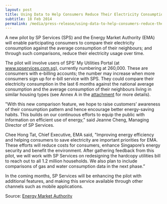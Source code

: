 ```yaml
---
layout: post
title: Using Data to Help Consumers Reduce Their Electricity Consumption
subtitle: 18 Feb 2014
permalink: /media/press-release/using-data-to-help-consumers-reduce-their-electricity-consumption/
---
```

A new pilot by SP Services (SPS) and the Energy Market Authority (EMA) will enable participating consumers to compare their electricity consumption against the average consumption of their neighbours; and through such comparisons, reduce their electricity usage over time.

The pilot will involve users of SPS’ My Utilities Portal (at [<a href="https://www.spgroup.com.sg/home" target="_blank">www.spservices.com.sg</a>](https://www.spgroup.com.sg/home)), currently numbering at 260,000. These are consumers with e-billing accounts; the number may increase when more consumers sign up for e-bill service with SPS. They could compare their electricity consumption in the last 6 months against the national average consumption and the average consumption of their neighbours living in similar housing types (see Annex A in the [<a href="https://www.ema.gov.sg/content/dam/corporate/cmsmedia/News/media-release/2014/530309ce2c560e-Bill_release_18_Feb14_Final_website.pdf.coredownload.pdf" target="_blank">attachment</a>](https://www.ema.gov.sg/content/dam/corporate/cmsmedia/News/media-release/2014/530309ce2c560e-Bill_release_18_Feb14_Final_website.pdf.coredownload.pdf) for more details).


"With this new comparison feature, we hope to raise customers’ awareness of their consumption pattern and hence encourage better energy-saving habits. This builds on our continuous efforts to equip the public with information on efficient use of energy," said Jeanne Cheng, Managing Director of SP Services.

Chee Hong Tat, Chief Executive, EMA said, "Improving energy efficiency and helping consumers to save electricity are important priorities for EMA. These efforts will reduce costs for consumers, enhance Singapore’s energy security and benefit the environment. After gathering feedback from this pilot, we will work with SP Services on redesigning the hardcopy utilities bill to reach out to all 1.2 million households. We also plan to include comparisons of gas and water consumption data in the next phase.”

In the coming months, SP Services will be enhancing the pilot with additional features, and making this service available through other channels such as mobile applications.

Source: [<a href="https://www.ema.gov.sg/news-events/news/media-releases/using-data-to-help-consumers-reduce-their-electricity-consumption" target="_blank">Energy Market Authority</a>](https://www.ema.gov.sg/news-events/news/media-releases/using-data-to-help-consumers-reduce-their-electricity-consumption)